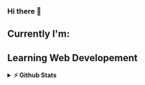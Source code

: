 ### Hi there 👋

## Currently I'm:

Learning Web Developement
----
<details>	
  <summary><b>⚡ Github Stats</b></summary>
  </br>
  <img height="180em" src="https://github-readme-streak-stats.herokuapp.com/?user=kovid-sharma&theme=holi-theme"/>
  <img height="180em" src="https://github-readme-stats.vercel.app/api?username=kovid-sharma&show_icons=true&hide_border=true&&count_private=true&include_all_commits=true&hide=commits" />
  <img height="180em" src="https://github-readme-stats.vercel.app/api/top-langs/?username=kovid-sharma&exclude_repo=KNN-Image-Classification&show_icons=true&hide_border=true&layout=compact&langs_count=8"/>
</details>


